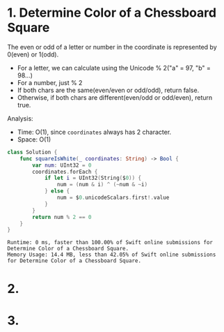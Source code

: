 # 1. Determine Color of a Chessboard Square

The even or odd of a letter or number in the coordinate is represented by 0(even) or 1(odd).
- For a letter, we can calculate using the Unicode % 2("a" = 97, "b" = 98...)
- For a number, just % 2
- If both chars are the same(even/even or odd/odd), return false.
- Otherwise, if both chars are different(even/odd or odd/even), return true.

Analysis:
- Time: O(1), since `coordinates` always has 2 character.
- Space: O(1)

```swift
class Solution {
    func squareIsWhite(_ coordinates: String) -> Bool {
        var num: UInt32 = 0
        coordinates.forEach {
            if let i = UInt32(String($0)) {
                num = (num & i) ^ (~num & ~i)
            } else {
                num = $0.unicodeScalars.first!.value
            }
        }
        return num % 2 == 0
    }
}
```

```
Runtime: 0 ms, faster than 100.00% of Swift online submissions for Determine Color of a Chessboard Square.
Memory Usage: 14.4 MB, less than 42.05% of Swift online submissions for Determine Color of a Chessboard Square.
```

# 2.

# 3.